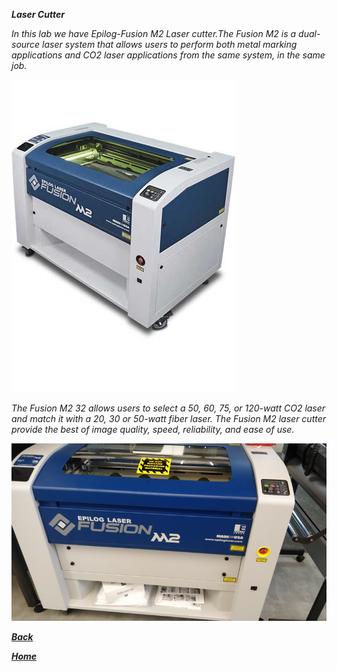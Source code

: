 ***Laser Cutter*** 

*In this lab we have Epilog-Fusion M2 Laser cutter.The Fusion M2 is a dual-source laser system that allows users to perform both metal marking applications and CO2 laser applications from the same system, in the same job.*

![laser](/img/laserm2.jpg)

*The Fusion M2 32 allows users to select a 50, 60, 75, or 120-watt CO2 laser and match it with a 20, 30 or 50-watt fiber laser.*
*The Fusion M2 laser cutter provide the best of image quality, speed, reliability, and ease of use.*

![lasercutter](/img/laser-cutter.jpeg)

[***Back***](/md-files/fabzero-docs.md)  

[***Home***](/README.md)
